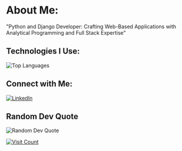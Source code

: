 # About Me:
"Python and Django Developer: Crafting Web-Based Applications with Analytical Programming and Full Stack Expertise"<br>

## Technologies I Use:
![Top Languages](https://github-readme-stats.vercel.app/api/top-langs/?username=DeepakRanaMagar&theme=dark&hide_border=false&include_all_commits=false&count_private=false&layout=compact)

## Connect with Me:
[![LinkedIn](https://img.shields.io/badge/LinkedIn-%230077B5.svg?logo=linkedin&logoColor=white)](https://linkedin.com/in/https://syr.us/VtB)

## Random Dev Quote
![Random Dev Quote](https://quotes-github-readme.vercel.app/api?type=vertical&theme=radical)

[![Visit Count](https://visitcount.itsvg.in/api?id=DeepakRanaMagar&icon=0&color=0)](https://visitcount.itsvg.in)
